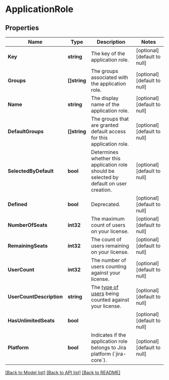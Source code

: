 # ApplicationRole

## Properties
Name | Type | Description | Notes
------------ | ------------- | ------------- | -------------
**Key** | **string** | The key of the application role. | [optional] [default to null]
**Groups** | **[]string** | The groups associated with the application role. | [optional] [default to null]
**Name** | **string** | The display name of the application role. | [optional] [default to null]
**DefaultGroups** | **[]string** | The groups that are granted default access for this application role. | [optional] [default to null]
**SelectedByDefault** | **bool** | Determines whether this application role should be selected by default on user creation. | [optional] [default to null]
**Defined** | **bool** | Deprecated. | [optional] [default to null]
**NumberOfSeats** | **int32** | The maximum count of users on your license. | [optional] [default to null]
**RemainingSeats** | **int32** | The count of users remaining on your license. | [optional] [default to null]
**UserCount** | **int32** | The number of users counting against your license. | [optional] [default to null]
**UserCountDescription** | **string** | The [type of users](https://confluence.atlassian.com/x/lRW3Ng) being counted against your license. | [optional] [default to null]
**HasUnlimitedSeats** | **bool** |  | [optional] [default to null]
**Platform** | **bool** | Indicates if the application role belongs to Jira platform (&#x60;jira-core&#x60;). | [optional] [default to null]

[[Back to Model list]](../README.md#documentation-for-models) [[Back to API list]](../README.md#documentation-for-api-endpoints) [[Back to README]](../README.md)


